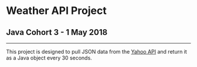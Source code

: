 # Weather API Project

## Java Cohort 3 - 1 May 2018
---

This project is designed to pull JSON data from the [Yahoo API](https://query.yahooapis.com/v1/public/yql?q=select%20*%20from%20weather.forecast%20where%20woeid%20in%20(select%20woeid%20from%20geo.places(1)%20where%20text%3D%22wilmington%2C%20de%22)&format=json&env=store%3A%2F%2Fdatatables.org%2Falltableswithkeys) and return it as a Java object every 30 seconds.
